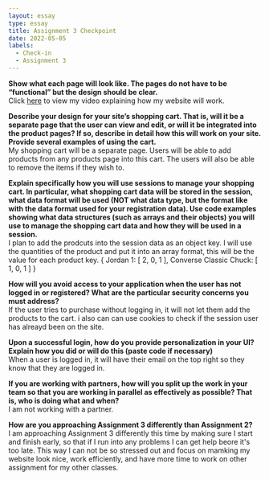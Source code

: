 ```yaml
---
layout: essay
type: essay
title: Assignment 3 Checkpoint
date: 2022-05-05
labels:
  - Check-in
  - Assignment 3
---
```


<strong>Show what each page will look like. The pages do not have to be “functional” but the design should be clear.</strong><br>
Click <a href="https://youtu.be/fpXMo9w6srk">here</a> to view my video explaining how my website will work.

<strong>Describe your design for your site’s shopping cart. That is, will it be a separate page that the user can view and edit, or will it be integrated into the product pages? If so, describe in detail how this will work on your site. Provide several examples of using the cart.</strong><br>
My shopping cart will be a separate page. Users will be able to add products from any products page into this cart. The users will also be able to remove the items if they wish to. 

<strong>Explain specifically how you will use sessions to manage your shopping cart. In particular, what shopping cart data will be stored in the session, what data format will be used (NOT what data type, but the format like with the data format used for your registration data). Use code examples showing what data structures (such as arrays and their objects) you will use to manage the shopping cart data and how they will be used in a session.</strong><br>
I plan to add the prodcuts into the session data as an object key. I will use the quantities of the product and put it into an array format, this will be the value for each product key. { Jordan 1: [ 2, 0, 1 ], Converse Classic Chuck: [ 1, 0, 1 ] }

<strong>How will you avoid access to your application when the user has not logged in or registered? What are the particular security concerns you must address?</strong><br>
If the user tries to purchase without logging in, it will not let them add the products to the cart. i also can can use cookies to check if the session user has alreayd been on the site.

<strong>Upon a successful login, how do you provide personalization in your UI? Explain how you did or will do this (paste code if necessary)</strong><br>
When a user is logged in, it will have their email on the top right so they know that they are logged in.

<strong>If you are working with partners, how will you split up the work in your team so that you are working in parallel as effectively as possible? That is, who is doing what and when?</strong><br>
I am not working with a partner.

<strong>How are you approaching Assignment 3 differently than Assignment 2?</strong><br>
I am approaching Assignment 3 differently this time by making sure I start and finish early, so that if I run into any problems I can get help beore it's too late. This way I can not be so stressed out and focus on mamking my website look nice, work efficiently, and have more time to work on other assignment for my other classes.
